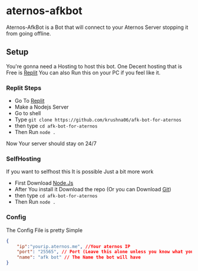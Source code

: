 # aternos-afkbot

Aternos-AfkBot is a Bot that will connect to your Aternos Server stopping it from going offline.


## Setup
You're gonna need a Hosting to host this bot. One Decent hosting that is Free is [Replit](https://replit.com/) You can also Run this on your PC if you feel like it.

### Replit Steps

* Go To [Replit](https://replit.com)
* Make a Nodejs Server
* Go to shell
* Type ```git clone https://github.com/krushna06/afk-bot-for-aternos```
* then type ```cd afk-bot-for-aternos```
* Then Run ```node .```

Now Your server should stay on 24/7

### SelfHosting
If you want to selfhost this It is possible Just a bit more work

* First Download [Node.Js](https://nodejs.org/en/download/current/)
* After You install it Download the repo (Or you can Download [Git](https://git-scm.com/downloads))
* then type ```cd afk-bot-for-aternos```
* Then Run ```node .```

### Config
The Config File is pretty Simple

```json
{
	"ip":"yourip.aternos.me", //Your aternos IP
	"port": "25565", // Port (Leave this alone unless you know what you are doing)
	"name": "afk bot" // The Name the bot will have
}
```
